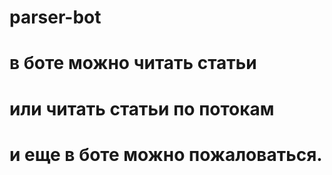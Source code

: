 # parser-bot
# в боте можно читать статьи
# или читать статьи по потокам
# и еще в боте можно пожаловаться.
